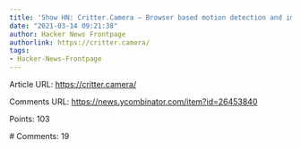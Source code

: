 ```yaml
---
title: 'Show HN: Critter.Camera – Browser based motion detection and image capture'
date: "2021-03-14 09:21:38"
author: Hacker News Frontpage
authorlink: https://critter.camera/
tags:
- Hacker-News-Frontpage
---
```


<p>Article URL: <a href="https://critter.camera/">https://critter.camera/</a></p>
<p>Comments URL: <a href="https://news.ycombinator.com/item?id=26453840">https://news.ycombinator.com/item?id=26453840</a></p>
<p>Points: 103</p>
<p># Comments: 19</p>

